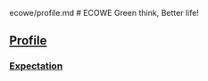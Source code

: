ecowe/profile.md # ECOWE
Green think, Better life!
## [Profile](ecowe/profile.md)
### [Expectation](ecowe/expectation.md )
